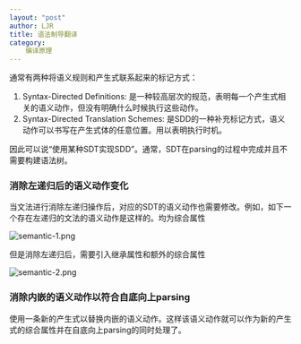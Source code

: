 ```yaml
---
layout: "post"
author: LJR
title: 语法制导翻译
category:
    编译原理
---
```


通常有两种将语义规则和产生式联系起来的标记方式：

1. Syntax-Directed Definitions: 是一种较高层次的规范，表明每一个产生式相关的语义动作，但没有明确什么时候执行这些动作。
2. Syntax-Directed Translation Schemes: 是SDD的一种补充标记方式，语义动作可以书写在产生式体的任意位置。用以表明执行时机。

因此可以说“使用某种SDT实现SDD”。通常，SDT在parsing的过程中完成并且不需要构建语法树。

### 消除左递归后的语义动作变化

当文法进行消除左递归操作后，对应的SDT的语义动作也需要修改。例如，如下一个存在左递归的文法的语义动作是这样的。均为综合属性

![semantic-1.png](https://i.loli.net/2021/01/16/2WbNr81tfkV35og.png)

但是消除左递归后，需要引入继承属性和额外的综合属性

![semantic-2.png](https://i.loli.net/2021/01/16/bwpmnWHOMG9duDs.png)

### 消除内嵌的语义动作以符合自底向上parsing

使用一条新的产生式以替换内嵌的语义动作。这样该语义动作就可以作为新的产生式的综合属性并在自底向上parsing的同时处理了。
